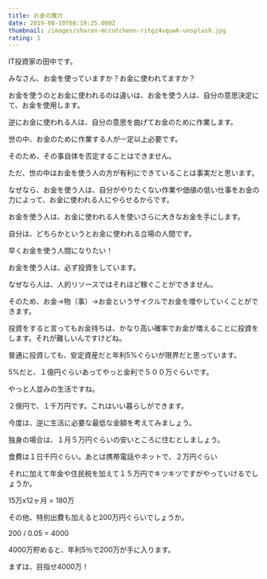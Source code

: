 ```yaml
---
title: お金の魔力
date: 2019-08-10T08:19:25.080Z
thumbnail: /images/sharon-mccutcheon-ritgz4vquwk-unsplash.jpg
rating: 1
---
```

IT投資家の田中です。

みなさん、お金を使っていますか？お金に使われてますか？

お金を使うのとお金に使われるのは違いは、お金を使う人は、自分の意思決定にて、お金を使用します。

逆にお金に使われる人は、自分の意思を曲げてお金のために作業します。

世の中、お金のために作業する人が一定以上必要です。

そのため、その事自体を否定することはできません。

ただ、世の中はお金を使う人の方が有利にできていることは事実だと思います。

なぜなら、お金を使う人は、自分がやりたくない作業や価値の低い仕事をお金の力によって、お金に使われる人にやらせるからです。

お金を使う人は、お金に使われる人を使いさらに大きなお金を手にします。

自分は、どちらかというとお金に使われる立場の人間です。

早くお金を使う人間になりたい！

お金を使う人は、必ず投資をしています。

なぜなら人は、人的リソースではそれほど稼ぐことができません。

そのため、お金→物（事）→お金というサイクルでお金を増やしていくことができます。

投資をすると言ってもお金持ちは、かなり高い確率でお金が増えることに投資をします。それが難しいんですけどね。

普通に投資しても、安定資産だと年利5%ぐらいが限界だと思っています。

5%だと、１億円ぐらいあってやっと金利で５００万ぐらいです。

やっと人並みの生活ですね。

２億円で、１千万円です。これはいい暮らしができます。

今度は、逆に生活に必要な最低な金額を考えてみましょう。

独身の場合は、１月５万円ぐらいの安いところに住むとしましょう。

食費は１日千円ぐらい。あとは携帯電話やネットで、２万円ぐらい

それに加えて年金や住民税を加えて１５万円でキツキツですがやっていけるでしょうか。

15万x12ヶ月 = 180万

その他、特別出費も加えると200万円ぐらいでしょうか。

200 / 0.05 = 4000

4000万貯めると、年利5％で200万が手に入ります。

まずは、目指せ4000万！

